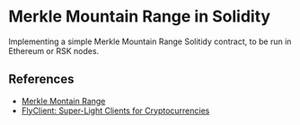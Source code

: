 # Merkle Mountain Range in Solidity

Implementing a simple Merkle Mountain Range Solitidy contract, to be run in
Ethereum or RSK nodes.

## References

- [Merkle Montain Range](https://github.com/opentimestamps/opentimestamps-server/blob/master/doc/merkle-mountain-range.md)
- [FlyClient: Super-Light Clients for Cryptocurrencies](https://eprint.iacr.org/2019/226.pdf)


